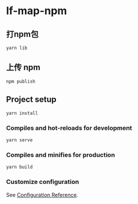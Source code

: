 # lf-map-npm

## 打npm包
```
yarn lib
```

## 上传 npm

```
npm publish
```

## Project setup

```
yarn install
```

### Compiles and hot-reloads for development

```
yarn serve
```

### Compiles and minifies for production

```
yarn build
```

### Customize configuration

See [Configuration Reference](https://cli.vuejs.org/config/).
